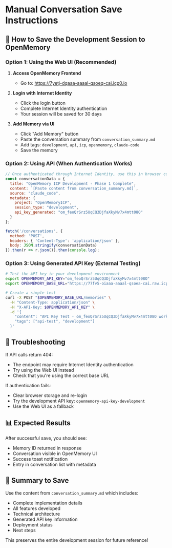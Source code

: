 # Manual Conversation Save Instructions

## 📝 How to Save the Development Session to OpenMemory

### Option 1: Using the Web UI (Recommended)

1. **Access OpenMemory Frontend**
   - Go to: https://7yetj-dqaaa-aaaal-qsoeq-cai.icp0.io

2. **Login with Internet Identity**
   - Click the login button
   - Complete Internet Identity authentication
   - Your session will be saved for 30 days

3. **Add Memory via UI**
   - Click "Add Memory" button
   - Paste the conversation summary from `conversation_summary.md`
   - Add tags: `development`, `api`, `icp`, `openmemory`, `claude-code`
   - Save the memory

### Option 2: Using API (When Authentication Works)

```javascript
// Once authenticated through Internet Identity, use this in browser console:
const conversationData = {
  title: "OpenMemory ICP Development - Phase 1 Complete",
  content: `[Paste content from conversation_summary.md]`,
  source: "claude_code",
  metadata: {
    project: "OpenMemoryICP",
    session_type: "development",
    api_key_generated: "om_feoQrSrz5UqCQ3DjfaXkyMv7x4mtt08O"
  }
};

fetch('/conversations', {
  method: 'POST',
  headers: { 'Content-Type': 'application/json' },
  body: JSON.stringify(conversationData)
}).then(r => r.json()).then(console.log);
```

### Option 3: Using Generated API Key (External Testing)

```bash
# Test the API key in your development environment
export OPENMEMORY_API_KEY="om_feoQrSrz5UqCQ3DjfaXkyMv7x4mtt08O"
export OPENMEMORY_BASE_URL="https://77fv5-oiaaa-aaaal-qsoea-cai.raw.icp0.io"

# Create a simple test
curl -X POST "$OPENMEMORY_BASE_URL/memories" \
  -H "Content-Type: application/json" \
  -H "X-API-Key: $OPENMEMORY_API_KEY" \
  -d '{
    "content": "API Key Test - om_feoQrSrz5UqCQ3DjfaXkyMv7x4mtt08O working",
    "tags": ["api-test", "development"]
  }'
```

## 🔧 Troubleshooting

If API calls return 404:
- The endpoint may require Internet Identity authentication
- Try using the Web UI instead
- Check that you're using the correct base URL

If authentication fails:
- Clear browser storage and re-login
- Try the development API key: `openmemory-api-key-development`
- Use the Web UI as a fallback

## 📊 Expected Results

After successful save, you should see:
- Memory ID returned in response
- Conversation visible in OpenMemory UI
- Success toast notification
- Entry in conversation list with metadata

## 🎯 Summary to Save

Use the content from `conversation_summary.md` which includes:
- Complete implementation details
- All features developed
- Technical architecture
- Generated API key information
- Deployment status
- Next steps

This preserves the entire development session for future reference!